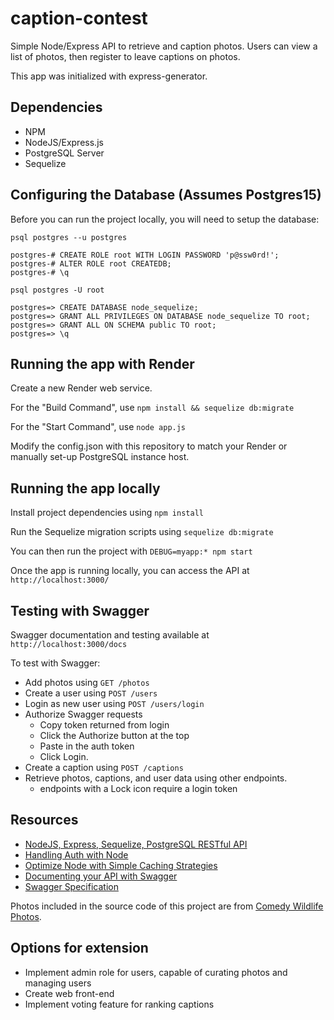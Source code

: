 # caption-contest

Simple Node/Express API to retrieve and caption photos. Users can view a list of photos, then register to leave captions on photos.

This app was initialized with express-generator.

## Dependencies
- NPM
- NodeJS/Express.js
- PostgreSQL Server
- Sequelize
  
## Configuring the Database (Assumes Postgres15)
Before you can run the project locally, you will need to setup the database:
```
psql postgres --u postgres

postgres-# CREATE ROLE root WITH LOGIN PASSWORD 'p@ssw0rd!';
postgres-# ALTER ROLE root CREATEDB;
postgres-# \q

psql postgres -U root

postgres=> CREATE DATABASE node_sequelize;
postgres=> GRANT ALL PRIVILEGES ON DATABASE node_sequelize TO root;
postgres=> GRANT ALL ON SCHEMA public TO root;
postgres=> \q
```
## Running the app with Render
Create a new Render web service.

For the "Build Command", use `npm install && sequelize db:migrate`

For the "Start Command", use `node app.js`

Modify the config.json with this repository to match your Render or manually set-up PostgreSQL instance host.

## Running the app locally
Install project dependencies using `npm install`

Run the Sequelize migration scripts using `sequelize db:migrate`

You can then run the project with `DEBUG=myapp:* npm start`

Once the app is running locally, you can access the API at `http://localhost:3000/`

## Testing with Swagger
Swagger documentation and testing available at `http://localhost:3000/docs`

To test with Swagger:
 - Add photos using `GET /photos`
 - Create a user using `POST /users`
 - Login as new user using `POST /users/login`
 - Authorize Swagger requests
   - Copy token returned from login
   - Click the Authorize button at the top
   - Paste in the auth token
   - Click Login.
 - Create a caption using `POST /captions`
 - Retrieve photos, captions, and user data using other endpoints.
   - endpoints with a Lock icon require a login token

## Resources
- [NodeJS, Express, Sequelize, PostgreSQL RESTful API](https://www.djamware.com/post/5b56a6cc80aca707dd4f65a9/nodejs-expressjs-sequelizejs-and-postgresql-restful-api)
- [Handling Auth with Node](https://medium.com/quick-code/handling-authentication-and-authorization-with-node-7f9548fedde8)
- [Optimize Node with Simple Caching Strategies](https://scotch.io/tutorials/how-to-optimize-node-requests-with-simple-caching-strategies)
- [Documenting your API with Swagger](https://levelup.gitconnected.com/swagger-time-to-document-that-express-api-you-built-9b8faaeae563)
- [Swagger Specification](https://swagger.io/docs/specification/basic-structure/)

Photos included in the source code of this project are from [Comedy Wildlife Photos](https://www.comedywildlifephoto.com/gallery/comedy-widlife-2020-competition-winners.php).

## Options for extension
- Implement admin role for users, capable of curating photos and managing users
- Create web front-end
- Implement voting feature for ranking captions
